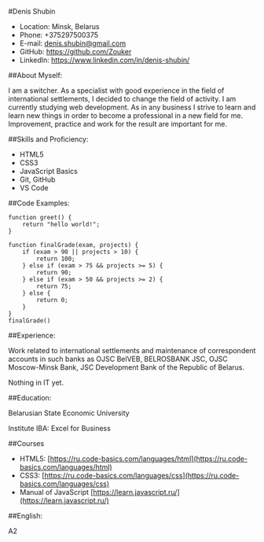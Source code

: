 #Denis Shubin

* Location: Minsk, Belarus
* Phone: +375297500375
* E-mail: denis.shubin@gmail.com
* GitHub: https://github.com/Zouker
* LinkedIn: https://www.linkedin.com/in/denis-shubin/

##About Myself:

I am a switcher. As a specialist with good experience in the field of international settlements, I decided to change the field of activity. I am currently studying web development. As in any business I strive to learn and learn new things in order to become a professional in a new field for me. Improvement, practice and work for the result are important for me.

##Skills and Proficiency:

* HTML5
* CSS3
* JavaScript Basics
* Git, GitHub
* VS Code

##Code Examples:

```
function greet() {
    return "hello world!";
}
```

```
function finalGrade(exam, projects) {
    if (exam > 90 || projects > 10) {
        return 100;
    } else if (exam > 75 && projects >= 5) {
        return 90;
    } else if (exam > 50 && projects >= 2) {
        return 75;
    } else {
        return 0;
    }
}
finalGrade()
```

##Experience:

Work related to international settlements and maintenance of correspondent accounts in such banks as OJSC BelVEB, BELROSBANK JSC, OJSC Moscow-Minsk Bank, JSC Development Bank of the Republic of Belarus.

Nothing in IT yet.

##Education:

Belarusian State Economic University

Institute IBA: Excel for Business

##Courses
* HTML5: [https://ru.code-basics.com/languages/html](https://ru.code-basics.com/languages/html)
* CSS3: [https://ru.code-basics.com/languages/css](https://ru.code-basics.com/languages/css)
* Manual of JavaScript [https://learn.javascript.ru/](https://learn.javascript.ru/)

##English:

A2